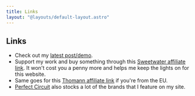 ```yaml
---
title: Links
layout: "@layouts/default-layout.astro"
---
```


## Links

- Check out my [latest post/demo](/latest).
- Support my work and buy something through this [Sweetwater affiliate link](https://sweetwater.sjv.io/OrVrEA). It won't cost you a penny more and helps me keep the lights on for this website.
- Same goes for this [Thomann affiliate link](https://www.thomann.de/intl/index.html?offid=1&affid=3396) if you're from the EU.
- [Perfect Circuit](https://link.perfectcircuit.com/t/v1/8-12626-329078-9759?url=https%3A%2F%2Fwww.perfectcircuit.com) also stocks a lot of the brands that I feature on my site.
